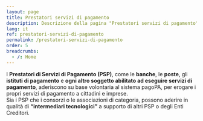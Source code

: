 ```yaml
---
layout: page
title: Prestatori servizi di pagamento
description: Descrizione della pagina "Prestatori servizi di pagamento"
lang: it
ref: prestatori-servizi-di-pagamento
permalink: /prestatori-servizi-di-pagamento
order: 5
breadcrumbs:
  - /: Home
---
```



I **Prestatori di Servizi di Pagamento (PSP)**, come le **banche**, le **poste**, gli **istituti di pagamento** e **ogni altro soggetto abilitato ad eseguire servizi di pagamento**, aderiscono su base volontaria al sistema pagoPA, per erogare i propri servizi di pagamento a cittadini e imprese.  
Sia i PSP che i consorzi o le associazioni di categoria, possono aderire in qualità di **“intermediari tecnologici”** a supporto di altri PSP o degli Enti Creditori.
